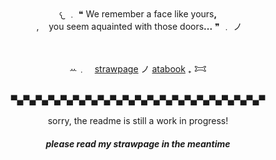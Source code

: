 <div align="center">
𐔌 ﹒ ❝ We remember a face like yours<b>,</b><br>
 ‎ ,‎ ‎ ‎  ‎ you seem aquainted with those doors<b>...</b> ❞ ﹒ ノ
<br><br><br>
  
ꕀ﹒　[strawpage](https://decapitation-bonus.straw.page)   ノ   [atabook](https://jinkman.atabook.org/)    ₊    𐂯

<br>▀▄▀▄▀▄▀▄▀▄▀▄▀▄▀▄▀▄▀▄▀▄▀▄▀▄▀▄▀▄▀▄▀▄▀▄▀▄▀▄▀<br><br>
sorry, the readme is still a work in progress!
<br>
##### <i>please read my strawpage in the meantime</i>
</div>
